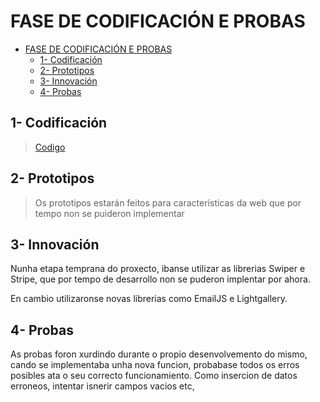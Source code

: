 # FASE DE CODIFICACIÓN E PROBAS

- [FASE DE CODIFICACIÓN E PROBAS](#fase-de-codificación-e-probas)
  - [1- Codificación](#1--codificación)
  - [2- Prototipos](#2--prototipos)
  - [3- Innovación](#3--innovación)
  - [4- Probas](#4--probas)


## 1- Codificación

>[Codigo](dancesync/)

## 2- Prototipos

> Os prototipos estarán feitos para características da web que por tempo non se puideron implementar
>
> 

## 3- Innovación

Nunha etapa temprana do proxecto, ibanse utilizar as librerias Swiper e Stripe, que por tempo de desarrollo non se puderon implentar por ahora.

En cambio utilizaronse novas librerias como EmailJS e Lightgallery.

## 4- Probas

As probas foron xurdindo durante o propio desenvolvemento do mismo, cando se implementaba unha nova funcion, probabase todos os erros posibles ata o seu correcto funcionamiento. Como insercion de datos erroneos, intentar isnerir campos vacios etc,
